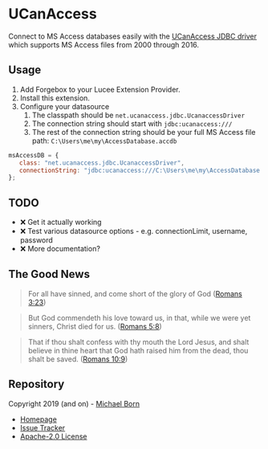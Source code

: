 # UCanAccess

Connect to MS Access databases easily with the [UCanAccess JDBC driver](http://ucanaccess.sourceforge.net/site.html) which supports MS Access files from 2000 through 2016.

## Usage

1. Add Forgebox to your Lucee Extension Provider.
2. Install this extension.
3. Configure your datasource
   1. The classpath should be `net.ucanaccess.jdbc.UcanaccessDriver`
   2. The connection string should start with `jdbc:ucanaccess:///`
   3. The rest of the connection string should be your full MS Access file path: `C:\Users\me\my\AccessDatabase.accdb`

```js
msAccessDB = {
   class: "net.ucanaccess.jdbc.UcanaccessDriver",
   connectionString: "jdbc:ucanaccess:///C:\Users\me\my\AccessDatabase.accdb"
};
```

## TODO

* ❌ Get it actually working
* ❌ Test various datasource options - e.g. connectionLimit, username, password
* ❌ More documentation?

## The Good News

> For all have sinned, and come short of the glory of God ([Romans 3:23](https://www.kingjamesbibleonline.org/Romans-3-23/))

> But God commendeth his love toward us, in that, while we were yet sinners, Christ died for us. ([Romans 5:8](https://www.kingjamesbibleonline.org/Romans-5-8))

> That if thou shalt confess with thy mouth the Lord Jesus, and shalt believe in thine heart that God hath raised him from the dead, thou shalt be saved. ([Romans 10:9](https://www.kingjamesbibleonline.org/Romans-10-9/))
 
## Repository

Copyright 2019 (and on) - [Michael Born](https://michaelborn.me/)

* [Homepage](https://bitbucket.org/michaelborn_me/ucanaccess/src/master/)
* [Issue Tracker](https://bitbucket.org/michaelborn_me/ucanaccess/issues?status=new&status=open)
* [Apache-2.0 License](http://www.apache.org/licenses/LICENSE-2.0.txt)